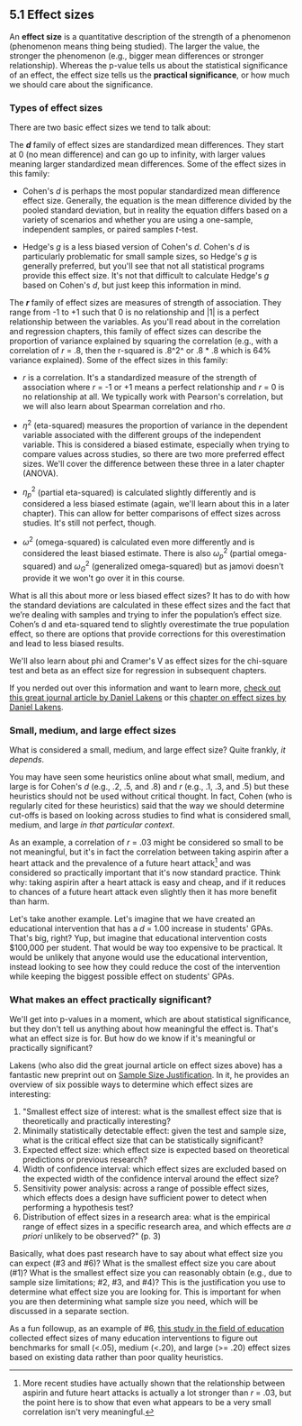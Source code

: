 ## 5.1 Effect sizes

An **effect size** is a quantitative description of the strength of a phenomenon (phenomenon means thing being studied). The larger the value, the stronger the phenomenon (e.g., bigger mean differences or stronger relationship). Whereas the p-value tells us about the statistical significance of an effect, the effect size tells us the **practical significance**, or how much we should care about the significance.

### Types of effect sizes

There are two basic effect sizes we tend to talk about:

The ***d*** family of effect sizes are standardized mean differences. They start at 0 (no mean difference) and can go up to infinity, with larger values meaning larger standardized mean differences. Some of the effect sizes in this family:

-   Cohen's *d* is perhaps the most popular standardized mean difference effect size. Generally, the equation is the mean difference divided by the pooled standard deviation, but in reality the equation differs based on a variety of scenarios and whether you are using a one-sample, independent samples, or paired samples *t*-test.

-   Hedge's *g* is a less biased version of Cohen's *d*. Cohen's *d* is particularly problematic for small sample sizes, so Hedge's *g* is generally preferred, but you'll see that not all statistical programs provide this effect size. It's not that difficult to calculate Hedge's *g* based on Cohen's *d*, but just keep this information in mind.

The ***r*** family of effect sizes are measures of strength of association. They range from -1 to +1 such that 0 is no relationship and |1| is a perfect relationship between the variables. As you'll read about in the correlation and regression chapters, this family of effect sizes can describe the proportion of variance explained by squaring the correlation (e.g., with a correlation of *r* = .8, then the r-squared is .8^2^ or .8 \* .8 which is 64% variance explained). Some of the effect sizes in this family:

-   *r* is a correlation. It's a standardized measure of the strength of association where *r* = -1 or +1 means a perfect relationship and *r* = 0 is no relationship at all. We typically work with Pearson's correlation, but we will also learn about Spearman correlation and rho.

-   $\eta^2$ (eta-squared) measures the proportion of variance in the dependent variable associated with the different groups of the independent variable. This is considered a biased estimate, especially when trying to compare values across studies, so there are two more preferred effect sizes. We'll cover the difference between these three in a later chapter (ANOVA).

-   $\eta^2_p$ (partial eta-squared) is calculated slightly differently and is considered a less biased estimate (again, we'll learn about this in a later chapter). This can allow for better comparisons of effect sizes across studies. It's still not perfect, though.

-   $\omega^2$ (omega-squared) is calculated even more differently and is considered the least biased estimate. There is also $\omega^2_p$ (partial omega-squared) and $\omega^2_G$ (generalized omega-squared) but as jamovi doesn't provide it we won't go over it in this course.

<div class="info">
<p>What is all this about more or less biased effect sizes? It has to do
with how the standard deviations are calculated in these effect sizes
and the fact that we’re dealing with samples and trying to infer the
population’s effect size. Cohen’s d and eta-squared tend to slightly
overestimate the true population effect, so there are options that
provide corrections for this overestimation and lead to less biased
results.</p>
</div>

We'll also learn about phi and Cramer's V as effect sizes for the chi-square test and beta as an effect size for regression in subsequent chapters. 

If you nerded out over this information and want to learn more, [check out this great journal article by Daniel Lakens](https://www.frontiersin.org/articles/10.3389/fpsyg.2013.00863/full) or this [chapter on effect sizes by Daniel Lakens](https://lakens.github.io/statistical_inferences/06-effectsize.html).

### Small, medium, and large effect sizes

What is considered a small, medium, and large effect size? Quite frankly, *it depends*.

You may have seen some heuristics online about what small, medium, and large is for Cohen's *d* (e.g., .2, .5, and .8) and *r* (e.g., .1, .3, and .5) but these heuristics should not be used without critical thought. In fact, Cohen (who is regularly cited for these heuristics) said that the way we should determine cut-offs is based on looking across studies to find what is considered small, medium, and large *in that particular context*.

As an example, a correlation of *r* = .03 might be considered so small to be not meaningful, but it's in fact the correlation between taking aspirin after a heart attack and the prevalence of a future heart attack[^05.1-effect-sizes-1] and was considered so practically important that it's now standard practice. Think why: taking aspirin after a heart attack is easy and cheap, and if it reduces to chances of a future heart attack even slightly then it has more benefit than harm.

[^05.1-effect-sizes-1]: More recent studies have actually shown that the relationship between aspirin and future heart attacks is actually a lot stronger than *r* = .03, but the point here is to show that even what appears to be a very small correlation isn't very meaningful.

Let's take another example. Let's imagine that we have created an educational intervention that has a *d* = 1.00 increase in students' GPAs. That's big, right? Yup, but imagine that educational intervention costs \$100,000 per student. That would be way too expensive to be practical. It would be unlikely that anyone would use the educational intervention, instead looking to see how they could reduce the cost of the intervention while keeping the biggest possible effect on students' GPAs.

### What makes an effect practically significant?

We'll get into p-values in a moment, which are about statistical significance, but they don't tell us anything about how meaningful the effect is. That's what an effect size is for. But how do we know if it's meaningful or practically significant?

Lakens (who also did the great journal article on effect sizes above) has a fantastic new preprint out on [Sample Size Justification](https://psyarxiv.com/9d3yf/). In it, he provides an overview of six possible ways to determine which effect sizes are interesting:

1.  "Smallest effect size of interest: what is the smallest effect size that is theoretically and practically interesting?
2.  Minimally statistically detectable effect: given the test and sample size, what is the critical effect size that can be statistically significant?
3.  Expected effect size: which effect size is expected based on theoretical predictions or previous research?
4.  Width of confidence interval: which effect sizes are excluded based on the expected width of the confidence interval around the effect size?
5.  Sensitivity power analysis: across a range of possible effect sizes, which effects does a design have sufficient power to detect when performing a hypothesis test?
6.  Distribution of effect sizes in a research area: what is the empirical range of effect sizes in a specific research area, and which effects are *a priori* unlikely to be observed?" (p. 3)

Basically, what does past research have to say about what effect size you can expect (#3 and #6)? What is the smallest effect size you care about (#1)? What is the smallest effect size you can reasonably obtain (e.g., due to sample size limitations; #2, #3, and #4)? This is the justification you use to determine what effect size you are looking for. This is important for when you are then determining what sample size you need, which will be discussed in a separate section.

As a fun followup, as an example of #6, [this study in the field of education](https://journals.sagepub.com/stoken/default+domain/U7HVJPIXFWBBWQDKMGXT/full) collected effect sizes of many education interventions to figure out benchmarks for small (\<.05), medium (\<.20), and large (\>= .20) effect sizes based on existing data rather than poor quality heuristics.
